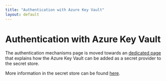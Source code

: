 ```yaml
---
title: "Authentication with Azure Key Vault"
layout: default
---
```


# Authentication with Azure Key Vault

The authentication mechanisms page is moved towards an [dedicated page](../secret-store/provider/key-vault) that explains how the Azure Key Vault can be added as a secret provider to the secret store.

More information in the secret store can be found [here](../secret-store/).
